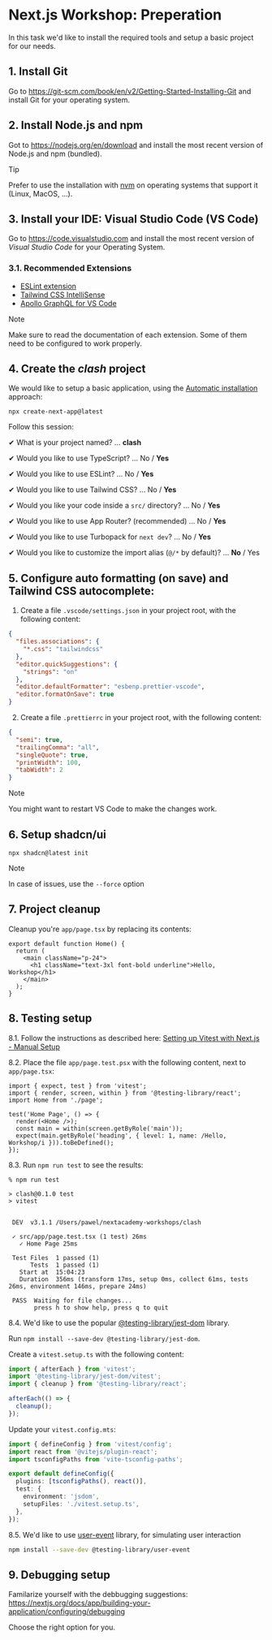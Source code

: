 # Next.js Workshop: Preperation

In this task we'd like to install the required tools and setup a basic project for our needs.

## 1. Install Git

Go to https://git-scm.com/book/en/v2/Getting-Started-Installing-Git and install Git for your operating system.

## 2. Install Node.js and npm

Got to https://nodejs.org/en/download and install the most recent version of Node.js and npm (bundled). 

> [!TIP]
> Prefer to use the installation with [nvm](https://github.com/nvm-sh/nvm) on operating systems that support it (Linux, MacOS, ...).

## 3. Install your IDE: Visual Studio Code (VS Code)

Go to https://code.visualstudio.com and install the most recent version of _Visual Studio Code_ for your Operating System.

### 3.1. Recommended Extensions

- [ESLint extension](https://marketplace.visualstudio.com/items/?itemName=dbaeumer.vscode-eslint)
- [Tailwind CSS IntelliSense](https://marketplace.visualstudio.com/items?itemName=bradlc.vscode-tailwindcss)
- [Apollo GraphQL for VS Code](https://marketplace.visualstudio.com/items?itemName=apollographql.vscode-apollo)

> [!NOTE]  
> Make sure to read the documentation of each extension. Some of them need to be configured to work properly.

## 4. Create the _clash_ project

We would like to setup a basic application, using the [Automatic installation](https://nextjs.org/docs/app/getting-started/installation#automatic-installation) approach:

```npx create-next-app@latest```

Follow this session:

✔ What is your project named? … **clash**

✔ Would you like to use TypeScript? … No / **Yes**

✔ Would you like to use ESLint? … No / **Yes**

✔ Would you like to use Tailwind CSS? … No / **Yes**

✔ Would you like your code inside a `src/` directory? … No / **Yes**

✔ Would you like to use App Router? (recommended) … No / **Yes**

✔ Would you like to use Turbopack for `next dev`? … No / **Yes**

✔ Would you like to customize the import alias (`@/*` by default)? … **No** / Yes

## 5. Configure auto formatting (on save) and Tailwind CSS autocomplete:

1. Create a file `.vscode/settings.json` in your project root, with the following content:

```json
{
  "files.associations": {
    "*.css": "tailwindcss"
  },
  "editor.quickSuggestions": {
    "strings": "on"
  },
  "editor.defaultFormatter": "esbenp.prettier-vscode",
  "editor.formatOnSave": true
}
```

2. Create a file `.prettierrc` in your project root, with the following content:

```json
{
  "semi": true,
  "trailingComma": "all",
  "singleQuote": true,
  "printWidth": 100,
  "tabWidth": 2
}
```

> [!NOTE]  
> You might want to restart VS Code to make the changes work.

## 6. Setup shadcn/ui

```npx shadcn@latest init```

> [!NOTE]
> In case of issues, use the `--force` option

## 7. Project cleanup

Cleanup you're `app/page.tsx` by replacing its contents:

```tsx
export default function Home() {
  return (
    <main className="p-24">
      <h1 className="text-3xl font-bold underline">Hello, Workshop</h1>
    </main>
  );
}
```

## 8. Testing setup

8.1. Follow the instructions as described here: [Setting up Vitest with Next.js - Manual Setup](https://nextjs.org/docs/app/building-your-application/testing/vitest#manual-setup)

8.2. Place the file `app/page.test.psx` with the following content, next to `app/page.tsx`:

```tsx
import { expect, test } from 'vitest';
import { render, screen, within } from '@testing-library/react';
import Home from './page';

test('Home Page', () => {
  render(<Home />);
  const main = within(screen.getByRole('main'));
  expect(main.getByRole('heading', { level: 1, name: /Hello, Workshop/i })).toBeDefined();
});
```

8.3. Run `npm run test` to see the results:

```
% npm run test

> clash@0.1.0 test
> vitest


 DEV  v3.1.1 /Users/pawel/nextacademy-workshops/clash

 ✓ src/app/page.test.tsx (1 test) 26ms
   ✓ Home Page 25ms

 Test Files  1 passed (1)
      Tests  1 passed (1)
   Start at  15:04:23
   Duration  356ms (transform 17ms, setup 0ms, collect 61ms, tests 26ms, environment 146ms, prepare 24ms)

 PASS  Waiting for file changes...
       press h to show help, press q to quit
```
8.4. We'd like to use the popular [@testing-library/jest-dom](https://github.com/testing-library/jest-dom) library.

Run ```npm install --save-dev @testing-library/jest-dom```.

Create a `vitest.setup.ts` with the following content:

```ts
import { afterEach } from 'vitest';
import '@testing-library/jest-dom/vitest';
import { cleanup } from '@testing-library/react';

afterEach(() => {
  cleanup();
});
```

Update your `vitest.config.mts`:

```ts
import { defineConfig } from 'vitest/config';
import react from '@vitejs/plugin-react';
import tsconfigPaths from 'vite-tsconfig-paths';

export default defineConfig({
  plugins: [tsconfigPaths(), react()],
  test: {
    environment: 'jsdom',
    setupFiles: './vitest.setup.ts',
  },
});
```

8.5. We'd like to use [user-event](https://testing-library.com/docs/user-event/intro) library, for simulating user interaction

```sh
npm install --save-dev @testing-library/user-event
```

## 9. Debugging setup

Familarize yourself with the debbugging suggestions: https://nextjs.org/docs/app/building-your-application/configuring/debugging

Choose the right option for you.







